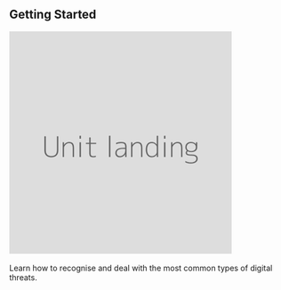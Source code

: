 
## Getting Started


![](unit.png)

Learn how to recognise and deal with the most common types of digital threats.
